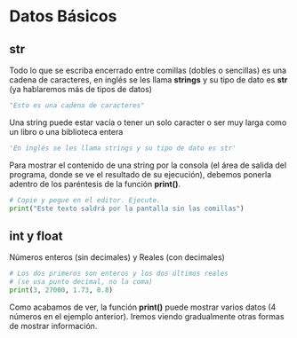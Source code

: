 # Datos Básicos

## str
Todo lo que se escriba encerrado entre comillas (dobles o sencillas) es una cadena de caracteres, en inglés se les llama **strings** y su tipo de dato es **str** (ya hablaremos más de tipos de datos)
```py
"Esto es una cadena de caracteres"
```
Una string puede estar vacía o tener un solo caracter o ser muy larga como un libro o una biblioteca entera

```py
'En inglés se les llama strings y su tipo de dato es str'
```

Para mostrar el contenido de una string por la consola (el área de salida del programa, donde se ve el resultado de su ejecución), debemos ponerla adentro de los paréntesis de la función **print()**.
```py
# Copie y pegue en el editor. Ejecute.
print("Este texto saldrá por la pantalla sin las comillas")
```


## int y float
Números enteros (sin decimales) y Reales (con decimales)

```py
# Los dos primeros son enteros y los dos últimos reales 
# (se usa punto decimal, no la coma)
print(3, 27000, 1.73, 0.8)
```

Como acabamos de ver, la función **print()** puede mostrar varios datos (4 números en el ejemplo anterior). Iremos viendo gradualmente otras formas de mostrar información.
